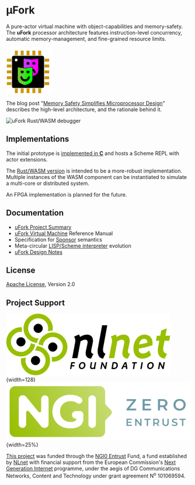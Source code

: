 # μFork

A pure-actor virtual machine with object-capabilities and memory-safety.
The **uFork** processor architecture features
instruction-level concurrency,
automatic memory-management,
and fine-grained resource limits.

![μFork logo](ufork-wasm/www/favicon-128.png)

The blog post
"[Memory Safety Simplifies Microprocessor Design](http://www.dalnefre.com/wp/2022/08/memory-safety-simplifies-microprocessor-design/)"
describes the high-level architecture,
and the rationale behind it.

![uFork Rust/WASM debugger](screenshot20230410.png)

## Implementations

The initial prototype is [implemented in **C**](c_src/README.md)
and hosts a Scheme REPL with actor extensions.

The [Rust/WASM version](ufork-wasm/README.md)
is intended to be a more-robust implementation.
Multiple instances of the WASM component
can be instantiated to simulate a multi-core
or distributed system.

An FPGA implementation is planned for the future.

## Documentation

  * [uFork Project Summary](summary.md)
  * [uFork Virtual Machine](ufork.md) Reference Manual
  * Specification for [Sponsor](sponsor.md) semantics
  * Meta-circular [LISP/Scheme interpreter](lisp.md) evolution
  * [uFork Design Notes](design.md)

## License

[Apache License](LICENSE), Version 2.0

## Project Support

![Logo NLnet: abstract logo of four people seen from above](NLnet_banner.png){width=128} ![Logo NGI Zero: letterlogo shaped like a tag](NGI0Entrust_tag.svg){width=25%}

[This project](https://nlnet.nl/project/uFork/)
was funded through the [NGI0 Entrust](https://nlnet.nl/entrust) Fund,
a fund established by [NLnet](https://nlnet.nl/) with financial support from
the European Commission's [Next Generation Internet](https://ngi.eu/) programme,
under the aegis of DG Communications Networks,
Content and Technology under grant agreement N<sup>o</sup> 101069594.
